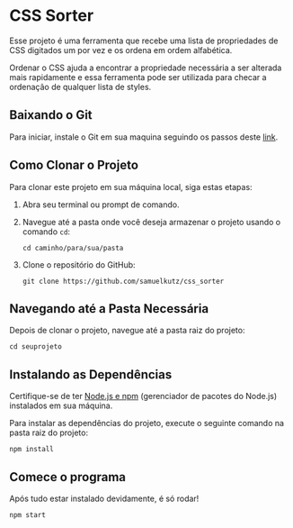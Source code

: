 # CSS Sorter

Esse projeto é uma ferramenta
que recebe uma lista de propriedades de CSS digitados um por vez e os ordena em ordem alfabética.

Ordenar o CSS ajuda a encontrar a propriedade necessária a ser alterada mais rapidamente e essa ferramenta pode ser utilizada para checar a ordenação de qualquer lista de styles. 

## Baixando o Git

Para iniciar, instale o Git em sua maquina seguindo os passos deste [link](https://git-scm.com/book/pt-pt/v2/Começando-Instalar-o-Git).


## Como Clonar o Projeto

Para clonar este projeto em sua máquina local, siga estas etapas:

1. Abra seu terminal ou prompt de comando.

2. Navegue até a pasta onde você deseja armazenar o projeto usando o comando `cd`:

   ```shell
   cd caminho/para/sua/pasta
   ```

3. Clone o repositório do GitHub:

   ```shell
   git clone https://github.com/samuelkutz/css_sorter
   ```

## Navegando até a Pasta Necessária

Depois de clonar o projeto, navegue até a pasta raiz do projeto:

```shell
cd seuprojeto
```

## Instalando as Dependências

Certifique-se de ter [Node.js e npm](https://docs.npmjs.com/downloading-and-installing-node-js-and-npm) (gerenciador de pacotes do Node.js) instalados em sua máquina.

Para instalar as dependências do projeto, execute o seguinte comando na pasta raiz do projeto:

```shell
npm install
```

## Comece o programa

Após tudo estar instalado devidamente, é só rodar!


```shell
npm start
```


